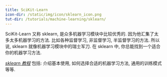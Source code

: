 ```yaml
---
title: SciKit-Learn
icon-dir: /static/img/icon/sklearn_icon.png
tut-dir: /tutorials/machine-learning/sklearn/
---
```

SciKit-Learn 又称 sklearn, 是众多机器学习模块中比较优秀的. 因为他汇集了太多太多机器学习的方法.
比如各种监督学习, 非监督学习, 半监督学习的方法. 所以说, sklearn 就像机器学习模块中的瑞士军刀.
在 sklearn 中, 你总能找到一个适合你的机器学习方法.

[*sklearn 教程*]({{page.tut-dir}}) 包括: 介绍基本使用, 
如何选择合适的机器学习方法, 通用的训练模式等等.